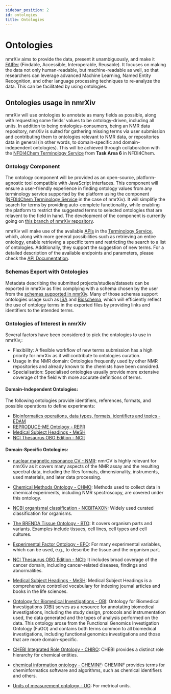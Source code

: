 ```yaml
---
sidebar_position: 2
id: ontologies
title: Ontologies
---
```


# Ontologies
nmrXiv aims to provide the data, present it unambiguously, and make it [FAIRer](https://www.go-fair.org/fair-principles) (Findable, Accessible, Interoperable, Reusable). It focuses on making the data not only human-readable, but machine-readable as well, so that researchers can leverage advanced Machine Learning, Named Entity Recognition, and other language processing techniques to re-analyze the data. This can be facilitated by using ontologies.

## Ontologies usage in nmrXiv
nmrXiv will use ontologies to annotate as many fields as possible, along with requesting some fields' values to be ontology-driven, including all units. In addition to being ontologies-consumers, being an NMR data repository, nmrXiv is suited for gathering missing terms via user submission and contributing them to ontologies relevant to NMR data, or repositories data in general (in other words, to domain-specific and domain-independent ontologies). This will be achieved through collaboration with the [NFDI4Chem Terminology Service](https://terminology.nfdi4chem.de/ts/index) from **Task Area 6** in NFDI4Chem.

### Ontology Component
The ontology component will be provided as an open-source, platform-agnostic tool compatible with JavaScript interfaces. This component will ensure a user-friendly experience in finding ontology values from any terminology service supported by the platform using the component ([NFDI4Chem Terminology Service](https://terminology.nfdi4chem.de/ts/index) in the case of nmrXiv). It will simplifiy the search for terms by providing auto-complete functionality, while enabling the platform to restrict the suggested terms to selected ontologies that are relavent to the field in hand. The development of the component is currently going on [this branch of nmrXiv repository](https://github.com/NFDI4Chem/nmrxiv/tree/ontology-component).

nmrXiv will make use of the available [APIs](https://terminology.nfdi4chem.de/ts/docs/api) in the [Terminology Service](https://terminology.nfdi4chem.de/ts/index), which, along with more general possibilities such as retrieving an entire ontology, enable retrieving a specific term and restricting the search to a list of ontologies. Additionally, they support the suggestion of new terms. For a detailed description of the available endpoints and parameters, please check the [API Documentation](https://terminology.nfdi4chem.de/ts/docs/api).

### Schemas Export with Ontologies 
Metadata describing the submitted projects/studies/datasets can be exported in nmrXiv as files complying with a schema chosen by the user from the [schemas supported in nmrXiv](/docs/introduction/data/schemas.md). Many of those schemas support ontologies usage such as [ISA]((https://isa-tools.org/)) and [Bioschema](https://bioschemas.org/), which will efficiently reflect the use of ontology terms in the exported files by providing links and identifiers to the intended terms.

### Ontologies of Interest in nmrXiv
Several factors have been considered to pick the ontologies to use in nmrXiv,:
- Flexibility: A flexible workflow of new terms submission has a high priority for nmrXiv as it will contribute to ontologies curation. 
- Usage in the NMR domain: Ontologies frequently used by other NMR repositories and already known to the chemists have been considred.
- Specialisation: Specialised ontologies usually provide more extensive coverage of the field with more accurate definitions of terms.

#### Domain-Independent Ontologies:
The following ontologies provide identifiers, references, formats, and possible operations to define experiments:

* [Bioinformatics operations, data types, formats, identifiers and topics - EDAM](https://terminology.nfdi4chem.de/ts/ontologies/edam)
* [REPRODUCE-ME Ontology - REPR](https://www.ebi.ac.uk/ols/ontologies/reproduceme)
* [Medical Subject Headings - MeSH](https://meshb-prev.nlm.nih.gov/treeView)
* [NCI Thesaurus OBO Edition - NCIt](https://www.ebi.ac.uk/ols/ontologies/ncit)

#### Domain-Specific Ontologies:

* [nuclear magnetic resonance CV - NMR](https://terminology.nfdi4chem.de/ts/ontologies/nmrcv):
nmrCV is highly relevant for nmrXiv as it covers many aspects of the NMR assay and the resulting spectral data, including the files formats, dimensionality, instruments, used materials, and later data processing.

* [Chemical Methods Ontology - CHMO](https://terminology.nfdi4chem.de/ts/ontologies/chmo):
 Methods used to collect data in chemical experiments, including NMR spectroscopy, are covered under this ontology.
 
* [NCBI organismal classification - NCBITAXON](https://www.ebi.ac.uk/ols/ontologies/ncbitaxon): 
 Widely used curated classification for organisms.
 
* [The BRENDA Tissue Ontology - BTO](https://www.ebi.ac.uk/ols/ontologies/bto):
 It covers organism parts and variants. Examples include tissues, cell lines, cell types and cell cultures.

* [Experimental Factor Ontology - EFO](https://www.ebi.ac.uk/ols/ontologies/efo):
 For many experimental variables, which can be used, e.g., to describe the tissue and the organism part.
 
* [NCI Thesaurus OBO Edition - NCIt](https://www.ebi.ac.uk/ols/ontologies/ncit): 
It includes broad coverage of the cancer domain, including cancer-related diseases, findings and abnormalities. 

* [Medical Subject Headings - MeSH](https://meshb-prev.nlm.nih.gov/treeView):
 Medical Subject Headings is a comprehensive controlled vocabulary for indexing journal articles and books in the life sciences.

* [Ontology for Biomedical Investigations - OBI](https://terminology.nfdi4chem.de/ts/ontologies/obi):
Ontology for Biomedical Investigations (OBI) serves as a resource for annotating biomedical investigations, including the study design, protocols and instrumentation used, the data generated and the types of analysis performed on the data. This ontology arose from the Functional Genomics Investigation Ontology (FuGO) and contains both terms common to all biomedical investigations, including functional genomics investigations and those that are more domain-specific.

* [CHEBI Integrated Role Ontology - CHIRO](https://terminology.nfdi4chem.de/ts/ontologies/chiro):
CHEBI provides a distinct role hierarchy for chemical entities.
* [chemical information ontology - CHEMINF](https://terminology.nfdi4chem.de/ts/ontologies/cheminf):
CHEMINF provides terms for cheminformatics software and algorithms, such as chemical identifiers and others.

* [Units of measurement ontology - UO](https://terminology.nfdi4chem.de/ts/ontologies/uo):
For metrical units.








